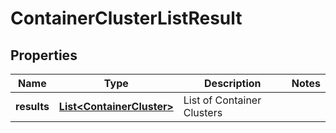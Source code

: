 # ContainerClusterListResult

## Properties
Name | Type | Description | Notes
------------ | ------------- | ------------- | -------------
**results** | [**List&lt;ContainerCluster&gt;**](ContainerCluster.md) | List of Container Clusters | 
